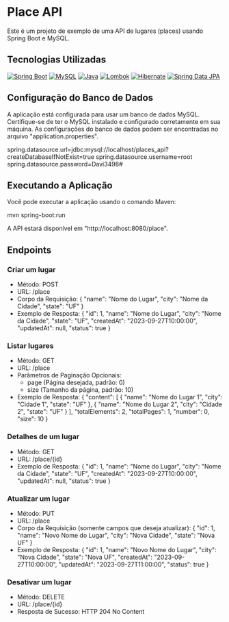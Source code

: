 # Place API

Este é um projeto de exemplo de uma API de lugares (places) usando Spring Boot e MySQL.

## Tecnologias Utilizadas

[![Spring Boot](https://img.shields.io/badge/Spring%20Boot-3.1.4-brightgreen)](https://spring.io/projects/spring-boot)
[![MySQL](https://img.shields.io/badge/MySQL-8-blue)](https://www.mysql.com/)
[![Java](https://img.shields.io/badge/Java-17-orange)](https://www.oracle.com/java/)
[![Lombok](https://img.shields.io/badge/Lombok-1.18.22-blue)](https://projectlombok.org/)
[![Hibernate](https://img.shields.io/badge/Hibernate-5.5.6-green)](https://hibernate.org/)
[![Spring Data JPA](https://img.shields.io/badge/Spring%20Data%20JPA-2.5.5-brightgreen)](https://spring.io/projects/spring-data-jpa)

## Configuração do Banco de Dados

A aplicação está configurada para usar um banco de dados MySQL. Certifique-se de ter o MySQL instalado e configurado corretamente em sua máquina. As configurações do banco de dados podem ser encontradas no arquivo "application.properties".

spring.datasource.url=jdbc:mysql://localhost/places_api?createDatabaseIfNotExist=true
spring.datasource.username=root
spring.datasource.password=Davi3498#

## Executando a Aplicação

Você pode executar a aplicação usando o comando Maven:

mvn spring-boot:run

A API estará disponível em "http://localhost:8080/place".

## Endpoints

### Criar um lugar

- Método: POST
- URL: /place
- Corpo da Requisição:
  {
  "name": "Nome do Lugar",
  "city": "Nome da Cidade",
  "state": "UF"
  }
- Exemplo de Resposta:
  {
  "id": 1,
  "name": "Nome do Lugar",
  "city": "Nome da Cidade",
  "state": "UF",
  "createdAt": "2023-09-27T10:00:00",
  "updatedAt": null,
  "status": true
  }

### Listar lugares

- Método: GET
- URL: /place
- Parâmetros de Paginação Opcionais:
    - page (Página desejada, padrão: 0)
    - size (Tamanho da página, padrão: 10)
- Exemplo de Resposta:
  {
  "content": [
  {
  "name": "Nome do Lugar 1",
  "city": "Cidade 1",
  "state": "UF"
  },
  {
  "name": "Nome do Lugar 2",
  "city": "Cidade 2",
  "state": "UF"
  }
  ],
  "totalElements": 2,
  "totalPages": 1,
  "number": 0,
  "size": 10
  }

### Detalhes de um lugar

- Método: GET
- URL: /place/{id}
- Exemplo de Resposta:
  {
  "id": 1,
  "name": "Nome do Lugar",
  "city": "Nome da Cidade",
  "state": "UF",
  "createdAt": "2023-09-27T10:00:00",
  "updatedAt": null,
  "status": true
  }

### Atualizar um lugar

- Método: PUT
- URL: /place
- Corpo da Requisição (somente campos que deseja atualizar):
  {
  "id": 1,
  "name": "Novo Nome do Lugar",
  "city": "Nova Cidade",
  "state": "Nova UF"
  }
- Exemplo de Resposta:
  {
  "id": 1,
  "name": "Novo Nome do Lugar",
  "city": "Nova Cidade",
  "state": "Nova UF",
  "createdAt": "2023-09-27T10:00:00",
  "updatedAt": "2023-09-27T11:00:00",
  "status": true
  }

### Desativar um lugar

- Método: DELETE
- URL: /place/{id}
- Resposta de Sucesso: HTTP 204 No Content
